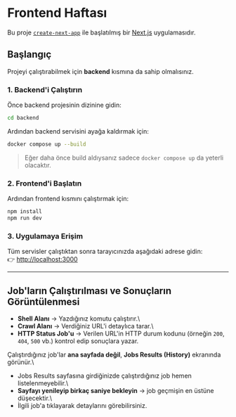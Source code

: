 # Frontend Haftası

Bu proje
[`create-next-app`](https://nextjs.org/docs/app/api-reference/cli/create-next-app)
ile başlatılmış bir [Next.js](https://nextjs.org) uygulamasıdır.

## Başlangıç

Projeyi çalıştırabilmek için **backend** kısmına da sahip olmalısınız.

### 1. Backend'i Çalıştırın

Önce backend projesinin dizinine gidin:

``` bash
cd backend
```

Ardından backend servisini ayağa kaldırmak için:

``` bash
docker compose up --build
```

> Eğer daha önce build aldıysanız sadece `docker compose up` da yeterli
> olacaktır.

### 2. Frontend'i Başlatın

Ardından frontend kısmını çalıştırmak için:

``` bash
npm install
npm run dev
```

### 3. Uygulamaya Erişim

Tüm servisler çalıştıktan sonra tarayıcınızda aşağıdaki adrese gidin:\
👉 <http://localhost:3000>

------------------------------------------------------------------------

## Job'ların Çalıştırılması ve Sonuçların Görüntülenmesi

-   **Shell Alanı** → Yazdığınız komutu çalıştırır.\
-   **Crawl Alanı** → Verdiğiniz URL'i detaylıca tarar.\
-   **HTTP Status Job'u** → Verilen URL'in HTTP durum kodunu (örneğin
    `200`, `404`, `500` vb.) kontrol edip sonuçlara yazar.

Çalıştırdığınız job'lar **ana sayfada değil**, **Jobs Results
(History)** ekranında görünür.\
- Jobs Results sayfasına girdiğinizde çalıştırdığınız job hemen
listelenmeyebilir.\
- **Sayfayı yenileyip birkaç saniye bekleyin** → job geçmişin en üstüne
düşecektir.\
- İlgili job'a tıklayarak detaylarını görebilirsiniz.
